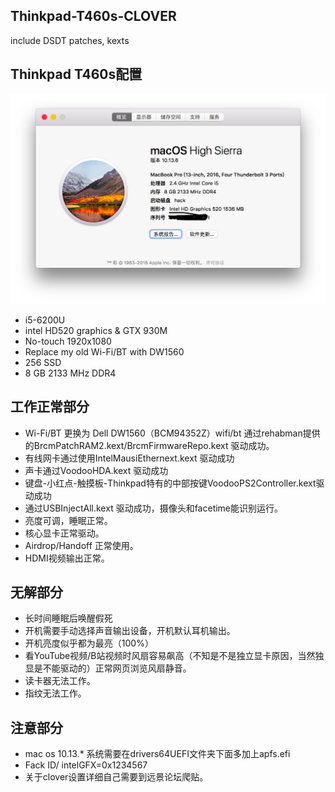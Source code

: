 ## Thinkpad-T460s-CLOVER
include DSDT patches, kexts







## Thinkpad T460s配置
![images](https://github.com/romoky/Thinkpad-t460s-CLOVER/blob/master/images/2.png)
* i5-6200U
* intel HD520 graphics & GTX 930M
* No-touch 1920x1080
* Replace my old Wi-Fi/BT with DW1560
* 256 SSD
* 8 GB 2133 MHz DDR4



## 工作正常部分
* Wi-Fi/BT 更换为 Dell DW1560（BCM94352Z）wifi/bt 通过rehabman提供的BrcmPatchRAM2.kext/BrcmFirmwareRepo.kext 驱动成功。
* 有线网卡通过使用IntelMausiEthernext.kext 驱动成功
* 声卡通过VoodooHDA.kext 驱动成功
* 键盘-小红点-触摸板-Thinkpad特有的中部按键VoodooPS2Controller.kext驱动成功
* 通过USBInjectAll.kext 驱动成功，摄像头和facetime能识别运行。
* 亮度可调，睡眠正常。
* 核心显卡正常驱动。
* Airdrop/Handoff 正常使用。
* HDMI视频输出正常。




## 无解部分
* 长时间睡眠后唤醒假死
* 开机需要手动选择声音输出设备，开机默认耳机输出。
* 开机亮度似乎都为最亮（100%）
* 看YouTube视频/B站视频时风扇容易飙高（不知是不是独立显卡原因，当然独显是不能驱动的）正常网页浏览风扇静音。
* 读卡器无法工作。
* 指纹无法工作。


## 注意部分
* mac os 10.13.* 系统需要在drivers64UEFI文件夹下面多加上apfs.efi
* Fack ID/ intelGFX=0x1234567
* 关于clover设置详细自己需要到远景论坛爬贴。
